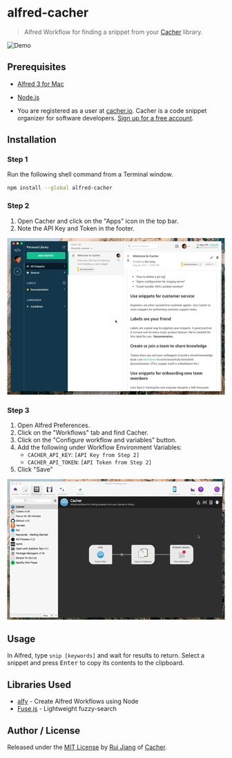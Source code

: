 # alfred-cacher
> Alfred Workflow for finding a snippet from your [Cacher](https://www.cacher.io) library. 

![Demo](/media/demo.gif "Demo")

## Prerequisites

- [Alfred 3 for Mac](https://www.alfredapp.com/)

- [Node.js](https://nodejs.org/en/download/)

- You are registered as a user at [cacher.io](https://www.cacher.io). Cacher is a code snippet organizer for 
software developers. [Sign up for a free account](https://www.cacher.io).

## Installation

### Step 1

Run the following shell command from a Terminal window.

```bash
npm install --global alfred-cacher
```

### Step 2

1. Open Cacher and click on the "Apps" icon in the top bar.
2. Note the API Key and Token in the footer.

![Get API Key and Token](/media/get-key-token.gif "Get API Key and Token")

### Step 3

1. Open Alfred Preferences. 
2. Click on the "Workflows" tab and find Cacher.
3. Click on the "Configure workflow and variables" button.
4. Add the following under Workflow Environment Variables:
    - `CACHER_API_KEY`: `[API Key from Step 2]`
    - `CACHER_API_TOKEN`: `[API Token from Step 2]`
5. Click "Save"

![Set Environment Variables](/media/alfred-env-vars.gif "Set Environment Variables")

## Usage

In Alfred, type `snip [keywords]` and wait for results to return. Select a snippet and press <kbd>Enter</kbd> to copy
its contents to the clipboard.

## Libraries Used

- [alfy](https://github.com/sindresorhus/alfy) - Create Alfred Workflows using Node
- [Fuse.js](https://github.com/krisk/Fuse) - Lightweight fuzzy-search

## Author / License

Released under the [MIT License](/blob/master/LICENSE) by [Rui Jiang](https://github.com/jookyboi) of [Cacher](https://www.cacher.io).
